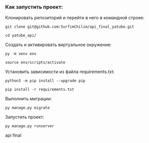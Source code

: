 ### Как запустить проект:

Клонировать репозиторий и перейти в него в командной строке:

```
git clone git@github.com:SurfimChilim/api_final_yatube.git
```

```
cd yatube_api/
```

Cоздать и активировать виртуальное окружение:

```
py -m venv env
```

```
source env/scripts/activate
```

Установить зависимости из файла requirements.txt:

```
python3 -m pip install --upgrade pip
```

```
pip install -r requirements.txt
```

Выполнить миграции:

```
py manage.py migrate
```

Запустить проект:

```
py manage.py runserver
```
api final

